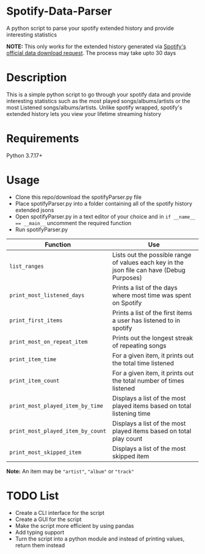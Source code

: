 # Spotify-Data-Parser
A python script to parse your spotify extended history and provide interesting statistics

**NOTE:** This only works for the extended history generated via [Spotify's official data download request](https://www.spotify.com/account/privacy/). The process may take upto 30 days

# Description
This is a simple python script to go through your spotify data and provide interesting statistics such as the most played songs/albums/artists or the most Listened songs/albums/artists. Unlike spotify 
wrapped, spotify's extended history lets you view your lifetime streaming history

# Requirements
Python 3.7.17+

# Usage
* Clone this repo/download the spotifyParser.py file
* Place spotifyParser.py into a folder containing all of the spotify history extended jsons
* Open spotifyParser.py in a text editor of your choice and in `if __name__ == __main__` uncomment the required function
* Run spotifyParser.py

| Function                          | Use                                                                                        |
| --------------------------------- | ------------------------------------------------------------------------------------------ |
| `list_ranges`                     | Lists out the possible range of values each key in the json file can have (Debug Purposes) |
| `print_most_listened_days`        | Prints a list of the days where most time was spent on Spotify                             |
| `print_first_items`               | Prints a list of the first items a user has listened to in spotify                         |
| `print_most_on_repeat_item`       | Prints out the longest streak of repeating songs                                           |
| `print_item_time`                 | For a given item, it prints out the total time listened                                    |
| `print_item_count`                | For a given item, it prints out the total number of times listened                         |
| `print_most_played_item_by_time`  | Displays a list of the most played items based on total listening time                     |
| `print_most_played_item_by_count` | Displays a list of the most played items based on total play count                         |
| `print_most_skipped_item`         | Displays a list of the most skipped item<br>                                               |

**Note:** An item may be `"artist"`, `"album"` or `"track"`

# TODO List
* Create a CLI interface for the script
* Create a GUI for the script
* Make the script more efficient by using pandas
* Add typing support
* Turn the script into a python module and instead of printing values, return them instead
